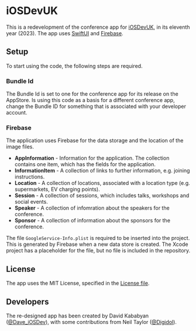 # iOSDevUK
This is a redevelopment of the conference app for [iOSDevUK](https://www.iosdevuk.com), in its eleventh year (2023). 
The app uses [SwiftUI](https://developer.apple.com/xcode/swiftui/) and [Firebase](https://firebase.google.com/).

## Setup

To start using the code, the following steps are required. 

### Bundle Id

The Bundle Id is set to one for the conference app for its release on the AppStore. 
Is using this code as a basis for a different conference app, change the Bundle ID for something that is associated with your developer account.

### Firebase

The application uses Firebase for the data storage and the location of the image files.

* **AppInformation** - Information for the application. The collection contains one item, which has the fields for the application. 
* **InformationItem** - A collection of links to further information, e.g. joining instructions.
* **Location** - A collection of locations, associated with a location type (e.g. supermarkets, EV charging points).
* **Session** - A collection of sessions, which includes talks, workshops and social events.
* **Speaker** - A collection of infomration about the speakers for the conference.
* **Sponsor** - A collection of information about the sponsors for the conference.

The file `GoogleService-Info.plist` is required to be inserted into the project. 
This is generated by Firebase when a new data store is created. The Xcode project has a placeholder for the file, but no file is included in the repository.

## License

The app uses the MIT License, specified in the [License file](LICENSE).

## Developers

The re-designed app has been created by David Kababyan ([@Dave_iOSDev](https://twitter.com/Dave_iOSDev)), with some contributions from Neil Taylor ([@Digidol](https://twitter.com/digidol)).

